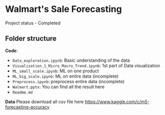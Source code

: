 # Walmart's Sale Forecasting

Project status - Completed

## Folder structure
**Code**:
* `Data_exploration.ipynb`: Basic understanding of the data
* `Visualization_1_Micro_Macro_Trend.ipynb`: 1st part of Data visualization 
* `ML_small_scale.ipynb`: ML on one product
* `ML_big_scale.ipynb`: ML on entire data (incomplete)
* `Preprocess.ipynb`: preprocess entire data (incomplete)
* `Walmart.pptx`: You can find all the result here
* `Readme.md`

**Data**
Please download all csv file here https://www.kaggle.com/c/m5-forecasting-accuracy
